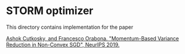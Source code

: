# STORM optimizer

This directory contains implementation for the paper

[Ashok Cutkosky, and Francesco Orabona. "Momentum-Based Variance Reduction in
Non-Convex SGD", NeurIPS 2019.](https://arxiv.org/abs/1905.10018)
